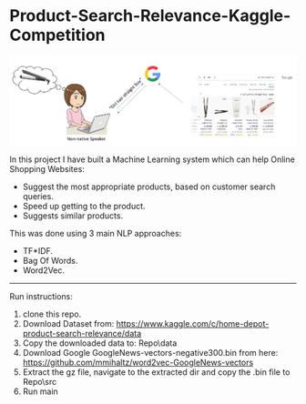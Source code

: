 # Product-Search-Relevance-Kaggle-Competition

![image](docs/ProjectImage.jpg)

In this project I have built a Machine Learning system which can help Online Shopping Websites:
 * Suggest the most appropriate products, based on customer search queries.
 * Speed up getting to the product.
 * Suggests similar products.
 
This was done using 3 main NLP approaches:
  * TF*IDF.
  * Bag Of Words.
  * Word2Vec.

------

Run instructions:
  1. clone this repo.
  2. Download Dataset from: https://www.kaggle.com/c/home-depot-product-search-relevance/data
  3. Copy the downloaded data to: Repo\data
  4. Download Google GoogleNews-vectors-negative300.bin from here: https://github.com/mmihaltz/word2vec-GoogleNews-vectors
  5. Extract the gz file, navigate to the extracted dir and copy the .bin file to Repo\src
  6. Run main 
